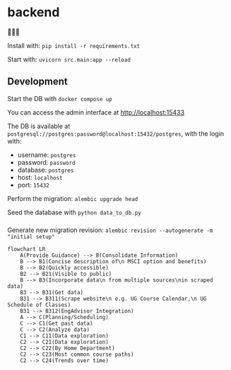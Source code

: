# backend
🤮🤮🤮

Install with: `pip install -r requirements.txt`

Start with: `uvicorn src.main:app --reload`

## Development

Start the DB with `docker compose up`

You can access the admin interface at [http://localhost:15433](http://localhost:15433)

The DB is available at `postgresql://postgres:password@localhost:15432/postgres`, with the login with:
- username: `postgres`
- password: `password`
- database: `postgres`
- host: `localhost`
- port: `15432`


Perform the migration: `alembic upgrade head`


Seed the database with `python data_to_db.py`

###

Generate new migration revision: `alembic revision --autogenerate -m "initial setup"`


```mermaid
flowchart LR
    A(Provide Guidance) --> B(Consolidate Information)
    B --> B1(Concise description of\n MSCI option and benefits)
    B --> B2(Quickly accessible)
    B2 --> B21(Visible to public)
    B --> B3(Incorporate data\n from multiple sources\nin scraped data)
    B3 --> B31(Get data)
    B31 --> B311(Scrape website\n e.g. UG Course Calendar,\n UG Schedule of Classes)
    B31 --> B312(EngAdvisor Integration)
    A --> C(Planning/Scheduling)
    C --> C1(Get past data)
    C --> C2(Analyze data)
    C1 --> C11(Data exploration)
    C2 --> C21(Data exploration)
    C2 --> C22(By Home Department)
    C2 --> C23(Most common course paths)
    C2 --> C24(Trends over time)
```



